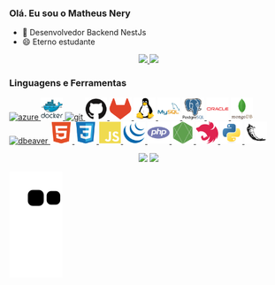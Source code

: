### Olá. Eu sou o Matheus Nery

- 🌱 Desenvolvedor Backend NestJs
- 😄 Eterno estudante

<div align="center">
  <a href="https://github.com/NeryMatheus">
    <img height="180em" src="https://github-readme-stats.vercel.app/api?username=nerymatheus&show_icons=true&theme=cobalt&include_all_commits=true&count_private=true"/>
    <img height="180em" src="https://github-readme-stats.vercel.app/api/top-langs/?username=nerymatheus&layout=compact&langs_count=7&theme=cobalt"/>
  </a>
</div> 
  
<h3 align="left">Linguagens e Ferramentas</h3>
<p align="left">
  <a href="https://azure.microsoft.com/en-in/" target="_blank" rel="noreferrer">
    <img src="https://www.vectorlogo.zone/logos/microsoft_azure/microsoft_azure-icon.svg" alt="azure" width="40" height="40"/>
  </a>   

  <a href="https://www.docker.com/" target="_blank" rel="noreferrer">
    <img src="https://raw.githubusercontent.com/devicons/devicon/master/icons/docker/docker-original-wordmark.svg" alt="docker" width="40" height="40"/>
  </a>
  <a href="https://git-scm.com/" target="_blank" rel="noreferrer">
    <img src="https://www.vectorlogo.zone/logos/git-scm/git-scm-icon.svg" alt="git" width="40" height="40"/>
  </a>
  <a href="https://pt.wikipedia.org/wiki/GitHub" target="_blank" rel="noreferrer">
    <img src="https://github.com/devicons/devicon/blob/master/icons/github/github-original.svg" alt="github" width="40" height="40"/>
  </a>
  <a href="https://pt.wikipedia.org/wiki/GitLab" target="_blank" rel="noreferrer">
    <img src="https://github.com/devicons/devicon/blob/master/icons/gitlab/gitlab-plain.svg" alt="gitlab" width="40" height="40"/>
  </a>
  <a href="https://www.linux.org/" target="_blank" rel="noreferrer">
    <img src="https://raw.githubusercontent.com/devicons/devicon/master/icons/linux/linux-original.svg" alt="linux" width="40" height="40"/>
  </a> 

  <a href="https://www.mysql.com/" target="_blank" rel="noreferrer">
    <img src="https://raw.githubusercontent.com/devicons/devicon/master/icons/mysql/mysql-original-wordmark.svg" alt="mysql" width="40" height="40"/>
  </a>
  <a href="https://www.postgresql.org" target="_blank" rel="noreferrer">
    <img src="https://raw.githubusercontent.com/devicons/devicon/master/icons/postgresql/postgresql-original-wordmark.svg" alt="postgresql" width="40" height="40"/>
  </a>
  <a href="https://www.oracle.com/" target="_blank" rel="noreferrer">
    <img src="https://raw.githubusercontent.com/devicons/devicon/master/icons/oracle/oracle-original.svg" alt="oracle" width="40" height="40"/>
  </a>
  <a href="https://www.mongodb.com/" target="_blank" rel="noreferrer">
    <img src="https://raw.githubusercontent.com/devicons/devicon/master/icons/mongodb/mongodb-original-wordmark.svg" alt="mongodb" width="40" height="40"/>
  </a>
  <a href="https://dbeaver.io/" target="_blank" rel="noreferrer">
    <img src="https://github-production-user-asset-6210df.s3.amazonaws.com/40746275/270497833-43536835-7100-454e-8968-f980283cbeb9.svg" alt="dbeaver" width="40" height="40"/>
  </a>

  <a href="https://www.w3.org/html/" target="_blank" rel="noreferrer">
    <img src="https://github.com/devicons/devicon/blob/master/icons/html5/html5-plain.svg" alt="html5" width="40" height="40"/>
  </a>
  <a href="https://pt.wikipedia.org/wiki/CSS3" target="_blank" rel="noreferrer">
    <img src="https://github.com/devicons/devicon/blob/master/icons/css3/css3-original.svg" alt="css3" width="40" height="40"/>
  </a>
  <a href="https://pt.wikipedia.org/wiki/JavaScript" target="_blank" rel="noreferrer">
    <img src="https://github.com/devicons/devicon/blob/master/icons/javascript/javascript-plain.svg" alt="javascript" width="40" height="40"/>
  </a>
  <a href="https://jquery.com/" target="_blank" rel="noreferrer">
    <img src="https://github.com/devicons/devicon/blob/master/icons/jquery/jquery-plain.svg" alt="jquery" width="40" height="40"/>
  </a>
  <a href="https://www.php.net/" target="_blank" rel="noreferrer">
    <img src="https://github.com/devicons/devicon/blob/master/icons/php/php-plain.svg" alt="php" width="40" height="40"/>
  </a>
  <a href="https://nodejs.org/en" target="_blank" rel="noreferrer">
    <img src="https://github.com/devicons/devicon/blob/master/icons/nodejs/nodejs-plain.svg" alt="nodejs" width="40" height="40"/>
  </a>
  <a href="https://nestjs.com/" target="_blank" rel="noreferrer">
    <img src="https://github.com/devicons/devicon/blob/master/icons/nestjs/nestjs-original.svg" alt="nestjs" width="40" height="40"/>
  </a>
  <a href="https://www.python.org" target="_blank" rel="noreferrer">
    <img src="https://raw.githubusercontent.com/devicons/devicon/master/icons/python/python-original.svg" alt="python" width="40" height="40"/>
  </a>
  <a href="https://flask.palletsprojects.com/en/2.3.x/" target="_blank" rel="noreferrer">
    <img src="https://github.com/devicons/devicon/blob/master/icons/flask/flask-original.svg" alt="flask" width="40" height="40"/>
  </a> 
</p>

<div align="center">
  <a href="mailto:matheusnery345@gmail.com"><img src="https://img.shields.io/badge/-Gmail-%23333?style=for-the-badge&logo=gmail&logoColor=white" target="_blank"></a>
  <a href="https://www.linkedin.com/in/nerymatheusferreira/" target="_blank"><img src="https://img.shields.io/badge/-LinkedIn-%230077B5?style=for-the-badge&logo=linkedin&logoColor=white" target="_blank"></a>
</div>
 
  ![snake gif](https://github.com/NeryMatheus/NeryMatheus/blob/output/github-contribution-grid-snake.svg)
 
</div>
